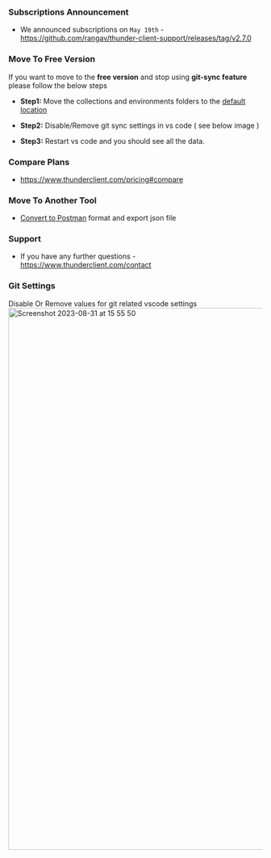 ### Subscriptions Announcement
- We announced subscriptions on `May 19th` -  https://github.com/rangav/thunder-client-support/releases/tag/v2.7.0

### Move To Free Version
If you want to move to the **free version** and stop using **git-sync feature** please follow the below steps

- **Step1:** Move the collections and environments folders to the [default location](https://github.com/rangav/thunder-client-support#storage)


- **Step2:** Disable/Remove git sync settings in vs code ( see below image )

- **Step3:** Restart vs code and you should see all the data.

### Compare Plans
- https://www.thunderclient.com/pricing#compare

### Move To Another Tool
- [Convert to Postman](https://github.com/rangav/thunder-client-support#how-to-convert-to-postman-format) format and export json file

### Support
- If you have any further questions -
https://www.thunderclient.com/contact

### Git Settings
Disable Or Remove values for git related vscode settings 
<img width="1073" alt="Screenshot 2023-08-31 at 15 55 50" src="https://github.com/rangav/thunder-client-support/assets/8637550/cda6eb7e-a0f8-4f27-9278-9666a95e7f8b">
